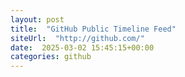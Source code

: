 ```yaml
---
layout: post
title:  "GitHub Public Timeline Feed"
siteUrl:  "http://github.com/"
date:  2025-03-02 15:45:15+00:00
categories: github
---
```

